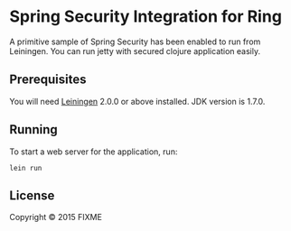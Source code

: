 # Spring Security Integration for Ring

A primitive sample of Spring Security has been enabled to
run from Leiningen. 
You can run jetty with secured clojure application easily.

## Prerequisites

You will need [Leiningen][] 2.0.0 or above installed.
JDK version is 1.7.0.

[leiningen]: https://github.com/technomancy/leiningen

## Running

To start a web server for the application, run:

    lein run 

## License

Copyright © 2015 FIXME
